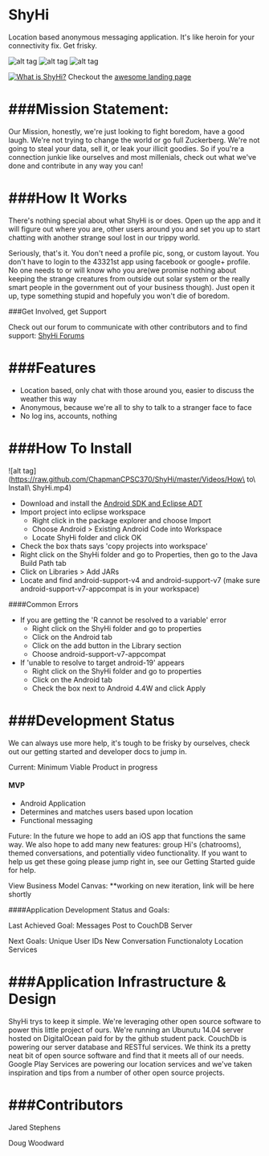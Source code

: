 ShyHi
=====

Location based anonymous messaging application. It's like heroin for your connectivity fix. Get frisky.

![alt tag](https://raw.github.com/ChapmanCPSC370/ShyHi/master/misc/shyHi1.png)
![alt tag](https://raw.github.com/ChapmanCPSC370/ShyHi/master/misc/shyHi2.png)
![alt tag](https://raw.github.com/ChapmanCPSC370/ShyHi/master/misc/shyHi3.png)

[![What is ShyHi?](http://img.youtube.com/vi/poksBjqQLPg/0.jpg)](http://youtu.be/poksBjqQLPg)
Checkout the [awesome landing page](http://chapmancpsc370.github.io/ShyHi/)

###Mission Statement: 
=====
Our Mission, honestly, we're just looking to fight boredom, have a good laugh. We're not trying to change the world or go full Zuckerberg. We're not going to steal your data, sell it, or leak your illicit goodies. So if you're a connection junkie like ourselves and most millenials, check out what we've done and contribute in any way you can!

###How It Works
============ 

There's nothing special about what ShyHi is or does. Open up the app and it will figure out where you are, 
other users around you and set you up to start chatting with another strange soul lost in our trippy world.

Seriously, that's it. You don't need a profile pic, song, or custom layout. You don't have to login to the
43321st app using facebook or google+ profile. No one needs to or will know who you are(we promise nothing
about keeping the strange creatures from outside out solar system or the really smart people in the government 
out of your business though). Just open it up, type something stupid and hopefuly you won't die of boredom.

###Get Involved, get Support

Check out our forum to communicate with other contributors and to find support: <a href="http://shihi.yuku.com">ShyHi Forums</a>


###Features
========
* Location based, only chat with those around you, easier to discuss the weather this way
* Anonymous, because we're all to shy to talk to a stranger face to face
* No log ins, accounts, nothing

###How To Install
================
![alt tag](https://raw.github.com/ChapmanCPSC370/ShyHi/master/Videos/How\ to\ Install\ ShyHi.mp4)


* Download and install the [Android SDK and Eclipse ADT](https://developer.android.com/sdk/index.html?hl=i#download)
* Import project into eclipse workspace
  * Right click in the package explorer and choose Import
  * Choose Android > Existing Android Code into Workspace 
  * Locate ShyHi folder and click OK
* Check the box thats says 'copy projects into workspace'
* Right click on the ShyHi folder and go to Properties, then go to the Java Build Path tab
* Click on Libraries > Add JARs
* Locate and find android-support-v4 and android-support-v7 (make sure android-support-v7-appcompat is in your workspace)

####Common Errors
* If you are getting the 'R cannot be resolved to a variable' error
  * Right click on the ShyHi folder and go to properties
  * Click on the Android tab
  * Click on the add button in the Library section
  * Choose android-support-v7-appcompat
* If 'unable to resolve to target android-19' appears 
  * Right click on the ShyHi folder and go to properties
  * Click on the Android tab
  * Check the box next to Android 4.4W and click Apply

###Development Status
==================

We can always use more help, it's tough to be frisky by ourselves, check out our getting started and developer docs to jump in.

Current: Minimum Viable Product in progress
#### MVP 
* Android Application
* Determines and matches users based upon location
* Functional messaging



Future: In the future we hope to add an iOS app that functions the same way. We also hope to add 
many new features: group Hi's (chatrooms), themed conversations, and potentially video 
functionality. If you want to help us get these going please jump right in, see our Getting Started guide for help.


View Business Model Canvas: **working on new iteration, link will be here shortly

####Application Development Status and Goals:

Last Achieved Goal: Messages Post to CouchDB Server

Next Goals: Unique User IDs
            New Conversation Functionaloty
            Location Services


###Application Infrastructure & Design
===================================

ShyHi trys to keep it simple. We're leveraging other open source software to power this little project of ours. We're running an Ubunutu 14.04 server hosted on DigitalOcean paid for by the github student pack. CouchDb is powering our server database and RESTful services. We think its a pretty neat bit of
open source software and find that it meets all of our needs. Google Play Services are powering  our location services and we've taken inspiration and tips from a number of other open source projects.

###Contributors
============
Jared Stephens

Doug Woodward

